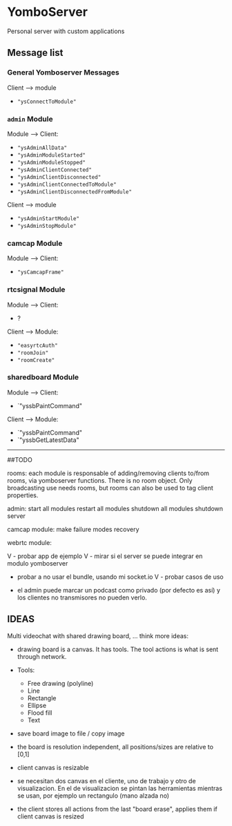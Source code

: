 
# YomboServer
Personal server with custom applications



## Message list

### General Yomboserver Messages

Client --> module

 - `"ysConnectToModule"`

### `admin` Module

Module --> Client:

 - `"ysAdminAllData"`
 - `"ysAdminModuleStarted"`
 - `"ysAdminModuleStopped"`
 - `"ysAdminClientConnected"`
 - `"ysAdminClientDisconnected"`
 - `"ysAdminClientConnectedToModule"`
 - `"ysAdminClientDisconnectedFromModule"`

Client --> module

 - `"ysAdminStartModule"`
 - `"ysAdminStopModule"`


### camcap Module

Module --> Client:

 - `"ysCamcapFrame"`


### rtcsignal Module

Module --> Client:

 - ?

Client --> Module:

 - `"easyrtcAuth"`
 - `"roomJoin"`
 - `"roomCreate"`


### sharedboard Module

Module --> Client:

 - `"yssbPaintCommand"

Client --> Module:

 - `"yssbPaintCommand"
 - `"yssbGetLatestData"


-------------------------------------------------------


##TODO

rooms:
    each module is responsable of adding/removing clients to/from rooms, via yomboserver functions. There is no room object.
    Only broadcasting use needs rooms, but rooms can also be used to tag client properties.

admin:
    start all modules
    restart all modules
    shutdown all modules
    shutdown server

camcap module:
    make failure modes recovery


webrtc module:

 V - probar app de ejemplo
 V - mirar si el server se puede integrar en modulo yomboserver
   - probar a no usar el bundle, usando mi socket.io
 V - probar casos de uso

 - el admin puede marcar un podcast como privado (por defecto es así) y los clientes no transmisores no pueden verlo.


## IDEAS

Multi videochat with shared drawing board, ... think more ideas:

 - drawing board is a canvas. It has tools. The tool actions is what is sent through network.

 - Tools:
    - Free drawing (polyline)
    - Line
    - Rectangle
    - Ellipse
    - Flood fill
    - Text

 - save board image to file / copy image

 - the board is resolution independent, all positions/sizes are relative to [0,1]

 - client canvas is resizable

 - se necesitan dos canvas en el cliente, uno de trabajo y otro de visualizacion.
    En el de visualizacion se pintan las herramientas mientras se usan, por ejemplo un rectangulo (mano alzada no)

 - the client stores all actions from the last "board erase", applies them if client canvas is resized
